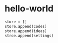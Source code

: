 # hello-world

```python
store = []
store.append(codes)
store.append(ideas)
stroe.append(settings)
```
